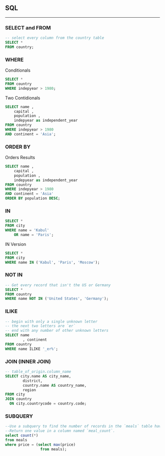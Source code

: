 ## SQL
***

### SELECT and FROM
```SQL
-- select every column from the country table 
SELECT * 
FROM country;
```

### WHERE
Conditionals
```SQL
SELECT * 
FROM country 
WHERE indepyear > 1980;
```

Two Contidionals
```SQL
SELECT name , 
	capital , 
	population , 
	indepyear as independent_year 
FROM country 
WHERE indepyear > 1980 
AND continent = 'Asia';
```

### ORDER BY
Orders Results
```SQL
SELECT name , 
	capital , 
	population , 
	indepyear as independent_year 
FROM country 
WHERE indepyear > 1980 
AND continent = 'Asia' 
ORDER BY population DESC;
```
### IN
```SQL
SELECT * 
FROM city 
WHERE name = 'Kabul' 
	OR name = 'Paris';
```

IN Version
```SQL
SELECT * 
FROM city 
WHERE name IN ('Kabul', 'Paris', 'Moscow');
```

### NOT IN
```SQL
-- Get every record that isn't the US or Germany 
SELECT * 
FROM country 
WHERE name NOT IN ('United States', 'Germany');
```

### ILIKE
```SQL
-- begin with only a single unknown letter
-- the next two letters are `er`
-- end with any number of other unknown letters
SELECT name
        , continent
FROM country
WHERE name ILIKE '_er%';
```

### JOIN (INNER JOIN)
```SQL
-- table_of_origin.column_name
SELECT city.name AS city_name,
        district, 
        country.name AS country_name,
        region
FROM city
JOIN country
  ON city.countrycode = country.code;
```

### SUBQUERY
```SQL
--Use a subquery to find the number of records in the `meals` table have the maximum price.
--Return one value in a column named `meal_count`.
select count(*)
from meals
where price = (select max(price)
				from meals);
```